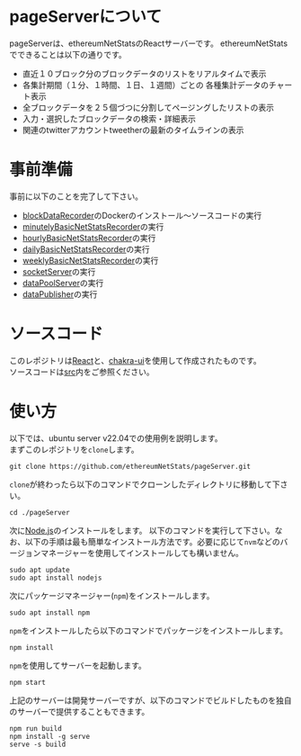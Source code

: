 # pageServerについて

pageServerは、ethereumNetStatsのReactサーバーです。
ethereumNetStatsでできることは以下の通りです。  
- 直近１０ブロック分のブロックデータのリストをリアルタイムで表示  
- 各集計期間（１分、１時間、１日、１週間）ごとの 各種集計データのチャート表示  
- 全ブロックデータを２５個づつに分割してページングしたリストの表示  
- 入力・選択したブロックデータの検索・詳細表示  
- 関連のtwitterアカウントtweetherの最新のタイムラインの表示

# 事前準備
事前に以下のことを完了して下さい。
- [blockDataRecorder](https://github.com/ethereumNetStats/blockDataRecorder)のDockerのインストール〜ソースコードの実行
- [minutelyBasicNetStatsRecorder](https://github.com/ethereumNetStats/minutelyBasicNetStatsRecorder)の実行
- [hourlyBasicNetStatsRecorder](https://github.com/ethereumNetStats/hourlyBasicNetStatsRecorder)の実行
- [dailyBasicNetStatsRecorder](https://github.com/ethereumNetStats/dailyBasicNetStatsRecorder)の実行
- [weeklyBasicNetStatsRecorder](https://github.com/ethereumNetStats/weeklyBasicNetStatsRecorder)の実行
- [socketServer](https://github.com/ethereumNetStats/socketServer)の実行
- [dataPoolServer](https://github.com/ethereumNetStats/dataPoolServer)の実行
- [dataPublisher](https://github.com/ethereumNetStats/dataPublisher)の実行

# ソースコード
このレポジトリは[React](https://ja.reactjs.org/)と、[chakra-ui](https://chakra-ui.com/)を使用して作成されたものです。  
ソースコードは[src](https://github.com/ethereumNetStats/pageServer/tree/main/src)内をご参照ください。

# 使い方
以下では、ubuntu server v22.04での使用例を説明します。  
まずこのレポジトリを`clone`します。
```shell
git clone https://github.com/ethereumNetStats/pageServer.git
```
`clone`が終わったら以下のコマンドでクローンしたディレクトリに移動して下さい。
```shell
cd ./pageServer
```
次に[Node.js](https://nodejs.org/ja/)のインストールをします。
以下のコマンドを実行して下さい。なお、以下の手順は最も簡単なインストール方法です。必要に応じて`nvm`などのバージョンマネージャーを使用してインストールしても構いません。
```shell
sudo apt update
sudo apt install nodejs
```
次にパッケージマネージャー(`npm`)をインストールします。
```shell
sudo apt install npm
```
`npm`をインストールしたら以下のコマンドでパッケージをインストールします。
```shell
npm install
```
`npm`を使用してサーバーを起動します。  
```shell
npm start
```
上記のサーバーは開発サーバーですが、以下のコマンドでビルドしたものを独自のサーバーで提供することもできます。  
```shell
npm run build
npm install -g serve
serve -s build
```
